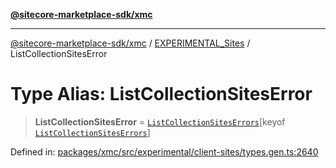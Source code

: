 [**@sitecore-marketplace-sdk/xmc**](../../../../README.md)

***

[@sitecore-marketplace-sdk/xmc](../../../../README.md) / [EXPERIMENTAL\_Sites](../README.md) / ListCollectionSitesError

# Type Alias: ListCollectionSitesError

> **ListCollectionSitesError** = [`ListCollectionSitesErrors`](ListCollectionSitesErrors.md)\[keyof [`ListCollectionSitesErrors`](ListCollectionSitesErrors.md)\]

Defined in: [packages/xmc/src/experimental/client-sites/types.gen.ts:2640](https://github.com/Sitecore/marketplace-sdk/blob/main/packages/xmc/src/experimental/client-sites/types.gen.ts#L2640)
